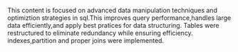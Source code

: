 This content is focused on advanced data manipulation techniques and optimiztion strategies in sql.This improves query performance,handles large data efficiently,and apply best pratices for data structuring.
Tables were restructured to eliminate redundancy while ensuring efficiency.
indexes,partition and proper joins were implemented.

